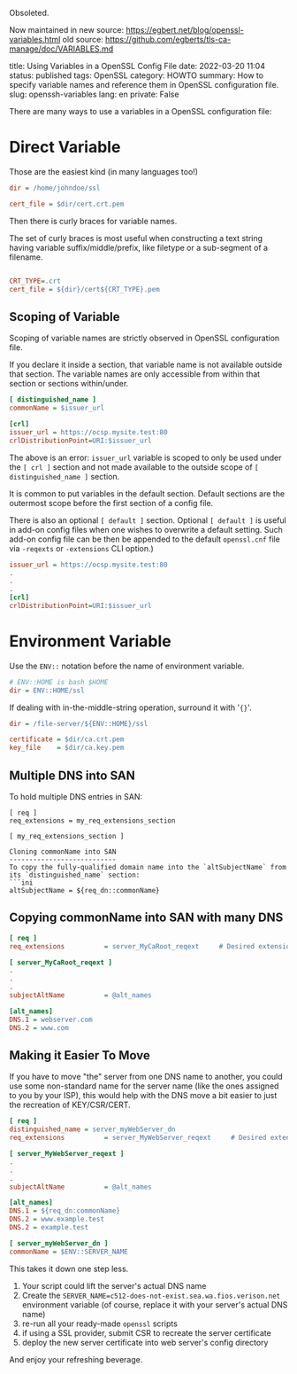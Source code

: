 Obsoleted.

Now maintained in 
new source: https://egbert.net/blog/openssl-variables.html
old source: https://github.com/egberts/tls-ca-manage/doc/VARIABLES.md

title: Using Variables in a OpenSSL Config File
date: 2022-03-20 11:04
status: published
tags: OpenSSL
category: HOWTO
summary: How to specify variable names and reference them in OpenSSL configuration file.
slug: openssh-variables
lang: en
private: False


There are many ways to use a variables in a OpenSSL configuration file:

Direct Variable
===============
Those are the easiest kind (in many languages too!)

```ini
dir = /home/johndoe/ssl

cert_file = $dir/cert.crt.pem
```

Then there is curly braces for variable names.

The set of curly braces is most useful when constructing 
a text string having variable suffix/middle/prefix, like filetype
or a sub-segment of a filename.
```ini

CRT_TYPE=.crt
cert_file = ${dir}/cert${CRT_TYPE}.pem
```

Scoping of Variable
-------------------
Scoping of variable names are strictly observed in OpenSSL configuration file.

If you declare it inside a section, that variable name is not available outside that section.  The variable names are only accessible from within that section or sections within/under.

```ini
[ distinguished_name ]
commonName = $issuer_url

[crl]
issuer_url = https://ocsp.mysite.test:80
crlDistributionPoint=URI:$issuer_url
```
The above is an error: `issuer_url` variable is scoped to only be used under the `[ crl ]` section and not made available to the outside scope of `[ distinguished_name ]` section.

It is common to put variables in the default section.  Default sections are the outermost scope before the first section of a config file.  

There is also an optional `[ default ]` section.  Optional `[ default ]` is useful in add-on config files when one wishes to overwrite a default setting.  Such add-on config file  can be then be appended to the default `openssl.cnf` file via `-reqexts` or `-extensions` CLI option.)

```ini
issuer_url = https://ocsp.mysite.test:80
.
.
.
[crl]
crlDistributionPoint=URI:$issuer_url
```


Environment Variable
====================
Use the `ENV::` notation before the name of environment variable.

```ini
# ENV::HOME is bash $HOME
dir = ENV::HOME/ssl
```

If dealing with in-the-middle-string operation, surround it with '`{}`'.
```ini
dir = /file-server/${ENV::HOME}/ssl

certificate = $dir/ca.crt.pem
key_file    = $dir/ca.key.pem
```


Multiple DNS into SAN
---------------------
To hold multiple DNS entries in SAN:
```
[ req ]
req_extensions = my_req_extensions_section

[ my_req_extensions_section ]

Cloning commonName into SAN
---------------------------
To copy the fully-qualified domain name into the `altSubjectName` from its `distinguished_name` section:
```ini
altSubjectName = ${req_dn::commonName}
```

Copying commonName into SAN with many DNS
-----------------------------------------
```ini
[ req ]
req_extensions          = server_MyCaRoot_reqext     # Desired extensions

[ server_MyCaRoot_reqext ]
.
.
.
subjectAltName          = @alt_names

[alt_names]
DNS.1 = webserver.com
DNS.2 = www.com
```

Making it Easier To Move
------------------------
If you have to move "the" server from one DNS name to another, you
could use some non-standard name for the server name (like the ones
assigned to you by your ISP), this would help with the DNS move a bit
easier to just the recreation of KEY/CSR/CERT.

```ini
[ req ]
distinguished_name = server_myWebServer_dn
req_extensions          = server_MyWebServer_reqext     # Desired extensions

[ server_MyWebServer_reqext ]
.
.
.
subjectAltName          = @alt_names

[alt_names]
DNS.1 = ${req_dn:commonName}
DNS.2 = www.example.test
DNS.2 = example.test

[ server_myWebServer_dn ]
commonName = $ENV::SERVER_NAME
```

This takes it down one step less.

1. Your script could lift the server's actual DNS name
2. Create the `SERVER_NAME=c512-does-not-exist.sea.wa.fios.verison.net` environment variable (of course, replace it with your server's actual DNS name)
3. re-run all your ready-made `openssl` scripts
4. if using a SSL provider, submit CSR to recreate the server certificate
5. deploy the new server certificate into web server's config directory

And enjoy your refreshing beverage.

